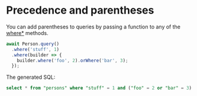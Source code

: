 # Precedence and parentheses

You can add parentheses to queries by passing a function to any of the [where\*](/api/query-builder/find-methods.html#where) methods.

```js
await Person.query()
  .where('stuff', 1)
  .where(builder => {
    builder.where('foo', 2).orWhere('bar', 3);
  });
```

The generated SQL:

```sql
select * from "persons" where "stuff" = 1 and ("foo" = 2 or "bar" = 3)
```
